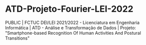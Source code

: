 # ATD-Projeto-Fourier-LEI-2022
PUBLIC | FCTUC DEI/LEI 2021/2022 - Licenciatura em Engenharia Informática | ATD - Análise e Transformação de Dados | Projeto: "Smartphone-based Recognition Of Human Activities And Postural Transitions"
